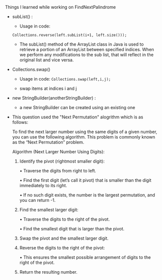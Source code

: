 Things I learned while working on FindNextPalindrome

-  subList() : 
    * Usage in code: 

    ```Collections.reverse(left.subList(i+1, left.size()));```

    * The subList() method of the ArrayList class in Java is used to retrieve a portion of an ArrayList between specified indices. When we perform any modifications to the sub list, that will reflect in the original list and vice versa.

- Collections.swap()
    * Usage in code: 
    ```Collections.swap(left,i,j);```

    * swap items at indices i and j

 - new StringBuilder(anotherStringBuilder) : 
    * a new StringBuilder can be created using an existing one

- This question used the "Next Permutation" alogrithm which is as follows:

    To find the next larger number using the same digits of a given number, you can use the following algorithm. This problem is commonly known as the “Next Permutation” problem.



    Algorithm (Next Larger Number Using Digits):

    1. Identify the pivot (rightmost smaller digit):

        • Traverse the digits from right to left.

        • Find the first digit (let’s call it pivot) that is smaller than the digit immediately to its right.

        • If no such digit exists, the number is the largest permutation, and you can return -1.

    2. Find the smallest larger digit:

        • Traverse the digits to the right of the pivot.

        • Find the smallest digit that is larger than the pivot.

    3. Swap the pivot and the smallest larger digit.

    4. Reverse the digits to the right of the pivot:

        • This ensures the smallest possible arrangement of digits to the right of the pivot.

    5. Return the resulting number.
